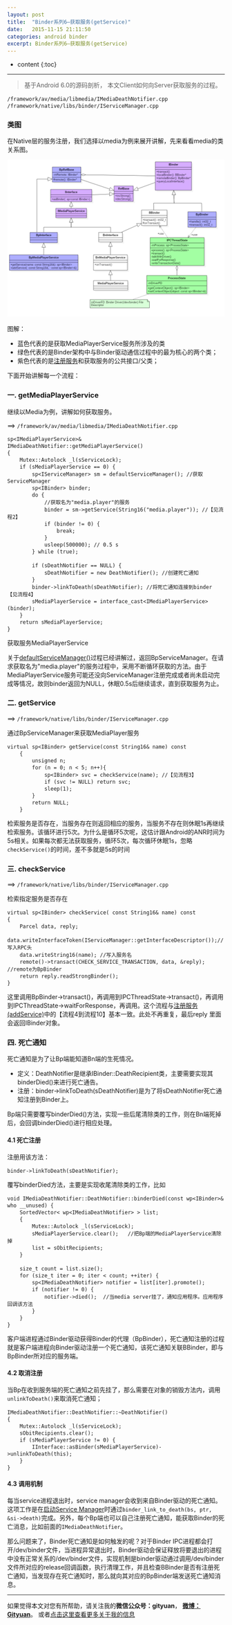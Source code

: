 ```yaml
---
layout: post
title:  "Binder系列6—获取服务(getService)"
date:   2015-11-15 21:11:50
categories: android binder
excerpt: Binder系列6—获取服务(getService)
---
```


* content
{:toc}


---
> 基于Android 6.0的源码剖析， 本文Client如何向Server获取服务的过程。

	/framework/av/media/libmedia/IMediaDeathNotifier.cpp
	/framework/native/libs/binder/IServiceManager.cpp


### 类图
在Native层的服务注册，我们选择以media为例来展开讲解，先来看看media的类关系图。

![get_media_player_service](\images\binder\getService\get_media_player_service.png)

图解：

- 蓝色代表的是获取MediaPlayerService服务所涉及的类
- 绿色代表的是Binder架构中与Binder驱动通信过程中的最为核心的两个类；
- 紫色代表的是[注册服务](http://www.yuanhh.com/2015/11/14/binder-add-service/)和获取服务的公共接口/父类；


下面开始讲解每一个流程：  



### 一. getMediaPlayerService

继续以Media为例，讲解如何获取服务。

==> `/framework/av/media/libmedia/IMediaDeathNotifier.cpp`

	sp<IMediaPlayerService>&
	IMediaDeathNotifier::getMediaPlayerService()
	{
	    Mutex::Autolock _l(sServiceLock);
	    if (sMediaPlayerService == 0) {
	        sp<IServiceManager> sm = defaultServiceManager(); //获取ServiceManager
	        sp<IBinder> binder;
	        do {
				//获取名为"media.player"的服务
	            binder = sm->getService(String16("media.player")); //【见流程2】
	            if (binder != 0) {
	                break;
	            }
	            usleep(500000); // 0.5 s
	        } while (true);
	
	        if (sDeathNotifier == NULL) {
	            sDeathNotifier = new DeathNotifier(); //创建死亡通知
	        }
	        binder->linkToDeath(sDeathNotifier); //将死亡通知连接到binder  【见流程4】
	        sMediaPlayerService = interface_cast<IMediaPlayerService>(binder); 
	    }
	    return sMediaPlayerService;
	}

获取服务MediaPlayerService

关于[defaultServiceManager()](http://www.yuanhh.com/2015/11/08/binder-get-sm/#defaultservicemanager)过程已经讲解过，返回BpServiceManager。在请求获取名为"media.player"的服务过程中，采用不断循环获取的方法。由于MediaPlayerService服务可能还没向ServiceManager注册完成或者尚未启动完成等情况，故则binder返回为NULL，休眠0.5s后继续请求，直到获取服务为止。


### 二. getService
==> `/framework/native/libs/binder/IServiceManager.cpp`

通过BpServiceManager来获取MediaPlayer服务

	virtual sp<IBinder> getService(const String16& name) const
	    {
	        unsigned n;
	        for (n = 0; n < 5; n++){
	            sp<IBinder> svc = checkService(name); //【见流程3】
	            if (svc != NULL) return svc;
	            sleep(1);
	        }
	        return NULL;
	    }

检索服务是否存在，当服务存在则返回相应的服务，当服务不存在则休眠1s再继续检索服务。该循环进行5次。为什么是循环5次呢，这估计跟Android的ANR时间为5s相关。如果每次都无法获取服务，循环5次，每次循环休眠1s，忽略`checkService()`的时间，差不多就是5s的时间


### 三. checkService
==> `/framework/native/libs/binder/IServiceManager.cpp`

检索指定服务是否存在

    virtual sp<IBinder> checkService( const String16& name) const
    {
        Parcel data, reply;
        data.writeInterfaceToken(IServiceManager::getInterfaceDescriptor());//写入RPC头
        data.writeString16(name); //写入服务名
        remote()->transact(CHECK_SERVICE_TRANSACTION, data, &reply); //remote为BpBinder
        return reply.readStrongBinder();
    }

这里调用BpBinder->transact()，再调用到IPCThreadState->transact()，再调用到IPCThreadState->waitForResponse，再调用。这个流程与[注册服务(addService)](http://www.yuanhh.com/2015/11/14/binder-add-service/)中的【流程4到流程10】基本一致。此处不再重复，最后reply
里面会返回IBinder对象。


### 四. 死亡通知


死亡通知是为了让Bp端能知道Bn端的生死情况。

- 定义：DeathNotifier是继承IBinder::DeathRecipient类，主要需要实现其binderDied()来进行死亡通告。
- 注册：binder->linkToDeath(sDeathNotifier)是为了将sDeathNotifier死亡通知注册到Binder上。

Bp端只需要覆写binderDied()方法，实现一些后尾清除类的工作，则在Bn端死掉后，会回调binderDied()进行相应处理。

#### 4.1 死亡注册

注册用该方法：

	binder->linkToDeath(sDeathNotifier);

覆写binderDied方法，主要是实现收尾清除类的工作，比如
	
	void IMediaDeathNotifier::DeathNotifier::binderDied(const wp<IBinder>& who __unused) {
	    SortedVector< wp<IMediaDeathNotifier> > list;
	    {
	        Mutex::Autolock _l(sServiceLock);
	        sMediaPlayerService.clear();   //把Bp端的MediaPlayerService清除掉
	        list = sObitRecipients;
	    }

	    size_t count = list.size();
	    for (size_t iter = 0; iter < count; ++iter) {
	        sp<IMediaDeathNotifier> notifier = list[iter].promote();
	        if (notifier != 0) {
	            notifier->died();  //当media server挂了，通知应用程序。应用程序回调该方法
	        }
	    }
	}

客户端进程通过Binder驱动获得Binder的代理（BpBinder），死亡通知注册的过程就是客户端进程向Binder驱动注册一个死亡通知，该死亡通知关联BBinder，即与BpBinder所对应的服务端。

#### 4.2 取消注册

当Bp在收到服务端的死亡通知之前先挂了，那么需要在对象的销毁方法内，调用`unlinkToDeath()`来取消死亡通知；

	IMediaDeathNotifier::DeathNotifier::~DeathNotifier()
	{
	    Mutex::Autolock _l(sServiceLock);
	    sObitRecipients.clear();
	    if (sMediaPlayerService != 0) {
	        IInterface::asBinder(sMediaPlayerService)->unlinkToDeath(this);
	    }
	}

#### 4.3 调用机制

每当service进程退出时，service manager会收到来自Binder驱动的死亡通知。
这项工作是在[启动Service Manager](http://www.yuanhh.com/2015/11/07/binder-start-sm/)时通过`binder_link_to_death(bs, ptr, &si->death)`完成。另外，每个Bp端也可以自己注册死亡通知，能获取Binder的死亡消息，比如前面的`IMediaDeathNotifier`。

那么问题来了，Binder死亡通知是如何触发的呢？对于Binder IPC进程都会打开/dev/binder文件，当进程异常退出时，Binder驱动会保证释放将要退出的进程中没有正常关系的/dev/binder文件，实现机制是binder驱动通过调用/dev/binder文件所对应的release回调函数，执行清理工作，并且检查BBinder是否有注册死亡通知，当发现存在死亡通知时，那么就向其对应的BpBinder端发送死亡通知消息。

----------

如果觉得本文对您有所帮助，请关注我的**微信公众号：gityuan**， **[微博：Gityuan](http://weibo.com/gityuan)**。 或者[点击这里查看更多关于我的信息](http://www.yuanhh.com/about/)


